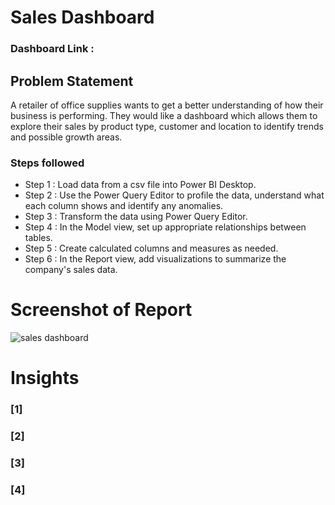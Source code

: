 
# Sales Dashboard

### Dashboard Link : 

## Problem Statement

A retailer of office supplies wants to get a better understanding of how their business is performing. They would like a dashboard which allows them to explore their sales by product type, customer and location to identify trends and possible growth areas.

### Steps followed 

- Step 1 : Load data from a csv file into Power BI Desktop.
- Step 2 : Use the Power Query Editor to profile the data, understand what each column shows and identify any anomalies.
- Step 3 : Transform the data using Power Query Editor.
- Step 4 : In the Model view, set up appropriate relationships between tables.
- Step 5 : Create calculated columns and measures as needed.
- Step 6 : In the Report view, add visualizations to summarize the company's sales data.

# Screenshot of Report

![sales dashboard](https://github.com/user-attachments/assets/365a1fbe-3e5c-4a36-89cb-d8e3d5f7a226)

# Insights

### [1] 
           
### [2] 

### [3] 

### [4] 
 
        
